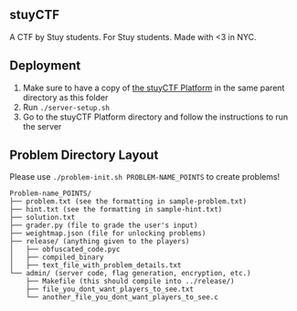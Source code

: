 stuyCTF
-------

A CTF by Stuy students. For Stuy students. Made with <3 in NYC.

## Deployment

1. Make sure to have a copy of [the stuyCTF Platform](https://github.com/stuyCTF/stuyCTF-Platform) in the same parent directory as this folder
2. Run `./server-setup.sh`
3. Go to the stuyCTF Platform directory and follow the instructions to run the server

## Problem Directory Layout

Please use `./problem-init.sh PROBLEM-NAME_POINTS` to create problems!

```
Problem-name_POINTS/
├── problem.txt (see the formatting in sample-problem.txt)
├── hint.txt (see the formatting in sample-hint.txt)
├── solution.txt
├── grader.py (file to grade the user's input)
├── weightmap.json (file for unlocking problems)
├── release/ (anything given to the players)
│   ├── obfuscated_code.pyc
│   ├── compiled_binary
│   ├── text_file_with_problem_details.txt
└── admin/ (server code, flag generation, encryption, etc.)
    ├── Makefile (this should compile into ../release/)
    ├── file_you_dont_want_players_to_see.txt
    └── another_file_you_dont_want_players_to_see.c
```
